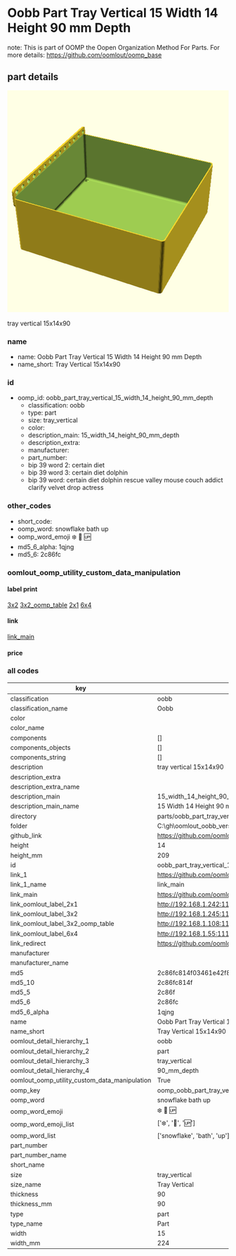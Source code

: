 # Oobb Part Tray Vertical 15 Width 14 Height 90 mm Depth  

note: This is part of OOMP the Oopen Organization Method For Parts. For more details: https://github.com/oomlout/oomp_base

##  part details
  

[![](3dpr.png)](3dpr.png)

tray vertical 15x14x90



### name
* name: Oobb Part Tray Vertical 15 Width 14 Height 90 mm Depth
* name_short: Tray Vertical 15x14x90 
### id
* oomp_id: oobb_part_tray_vertical_15_width_14_height_90_mm_depth
  * classification: oobb
  * type: part
  * size: tray_vertical
  * color: 
  * description_main: 15_width_14_height_90_mm_depth
  * description_extra: 
  * manufacturer: 
  * part_number: 
  * bip 39 word 2: certain diet
  * bip 39 word 3: certain diet dolphin
  * bip 39 word: certain diet dolphin rescue valley mouse couch addict clarify velvet drop actress

### other_codes
* short_code: 
* oomp_word: snowflake bath up
* oomp_word_emoji :snowflake: :bath: :up:
* md5_6_alpha: 1qjng
* md5_6: 2c86fc






### oomlout_oomp_utility_custom_data_manipulation
#### label print
[3x2](http://192.168.1.245:1112/?label=oomp%201qjng)
[3x2_oomp_table](http://192.168.1.108:1112/?label=oomp%201qjng)
[2x1](http://192.168.1.242:1112/?label=oomp%201qjng)
[6x4](http://192.168.1.55:1112/?label=oomp%201qjng)    

#### link

[link_main](https://github.com/oomlout/oomlout_oobb_version_4_generated_parts/tree/main/navigation_oomp/oobb/part/tray_vertical/15_width_14_height_90_mm_depth/part)                              

#### price







### all codes 
| key | value |  
| --- | --- |  
| classification | oobb |  
| classification_name | Oobb |  
| color |  |  
| color_name |  |  
| components | [] |  
| components_objects | [] |  
| components_string | [] |  
| description | tray vertical 15x14x90 |  
| description_extra |  |  
| description_extra_name |  |  
| description_main | 15_width_14_height_90_mm_depth |  
| description_main_name | 15 Width 14 Height 90 mm Depth |  
| directory | parts/oobb_part_tray_vertical_15_width_14_height_90_mm_depth |  
| folder | C:\gh\oomlout_oobb_version_4_generated_parts\parts\oobb_part_tray_vertical_15_width_14_height_90_mm_depth |  
| github_link | https://github.com/oomlout/oomlout_oomp_part_src/tree/main/parts/oobb_part_tray_vertical_15_width_14_height_90_mm_depth |  
| height | 14 |  
| height_mm | 209 |  
| id | oobb_part_tray_vertical_15_width_14_height_90_mm_depth |  
| link_1 | https://github.com/oomlout/oomlout_oobb_version_4_generated_parts/tree/main/navigation_oomp/oobb/part/tray_vertical/15_width_14_height_90_mm_depth/part |  
| link_1_name | link_main |  
| link_main | https://github.com/oomlout/oomlout_oobb_version_4_generated_parts/tree/main/navigation_oomp/oobb/part/tray_vertical/15_width_14_height_90_mm_depth/part |  
| link_oomlout_label_2x1 | http://192.168.1.242:1112/?label=oomp%201qjng |  
| link_oomlout_label_3x2 | http://192.168.1.245:1112/?label=oomp%201qjng |  
| link_oomlout_label_3x2_oomp_table | http://192.168.1.108:1112/?label=oomp%201qjng |  
| link_oomlout_label_6x4 | http://192.168.1.55:1112/?label=oomp%201qjng |  
| link_redirect | https://github.com/oomlout/oomlout_oobb_version_4_generated_parts/tree/main/parts/oobb_tray_vertical_15_14_90 |  
| manufacturer |  |  
| manufacturer_name |  |  
| md5 | 2c86fc814f03461e42f87b72818f692d |  
| md5_10 | 2c86fc814f |  
| md5_5 | 2c86f |  
| md5_6 | 2c86fc |  
| md5_6_alpha | 1qjng |  
| name | Oobb Part Tray Vertical 15 Width 14 Height 90 mm Depth |  
| name_short | Tray Vertical 15x14x90  |  
| oomlout_detail_hierarchy_1 | oobb |  
| oomlout_detail_hierarchy_2 | part |  
| oomlout_detail_hierarchy_3 | tray_vertical |  
| oomlout_detail_hierarchy_4 | 90_mm_depth |  
| oomlout_oomp_utility_custom_data_manipulation | True |  
| oomp_key | oomp_oobb_part_tray_vertical_15_width_14_height_90_mm_depth |  
| oomp_word | snowflake bath up |  
| oomp_word_emoji | :snowflake: :bath: :up: |  
| oomp_word_emoji_list | [':snowflake:', ':bath:', ':up:'] |  
| oomp_word_list | ['snowflake', 'bath', 'up'] |  
| part_number |  |  
| part_number_name |  |  
| short_name |  |  
| size | tray_vertical |  
| size_name | Tray Vertical |  
| thickness | 90 |  
| thickness_mm | 90 |  
| type | part |  
| type_name | Part |  
| width | 15 |  
| width_mm | 224 |  
